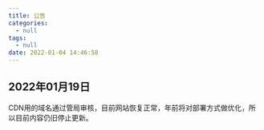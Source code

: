 ```yaml
---
title: 公告
categories:
  - null
tags:
  - null
date: 2022-01-04 14:46:58
---
```



## 2022年01月19日

CDN用的域名通过管局审核，目前网站恢复正常，年前将对部署方式做优化，所以目前内容仍旧停止更新。
